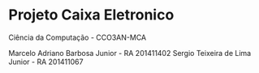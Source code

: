 # Projeto Caixa Eletronico

Ciência da Computação - CCO3AN-MCA

Marcelo Adriano Barbosa Junior - RA 201411402
Sergio Teixeira de Lima Junior - RA 201411067
